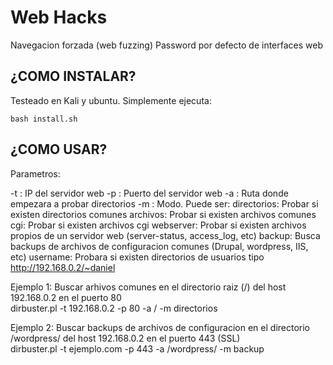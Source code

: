 # Web Hacks

Navegacion forzada (web fuzzing)
Password por defecto de interfaces web


## ¿COMO INSTALAR?

Testeado en Kali y ubuntu. Simplemente ejecuta:

`bash install.sh`


## ¿COMO USAR?

Parametros:

-t : IP del servidor web 
-p : Puerto del servidor web 
-a : Ruta donde empezara a probar directorios 
-m : Modo. Puede ser: 
	  directorios: Probar si existen directorios comunes 
	  archivos: Probar si existen archivos comunes 
	  cgi: 	Probar si existen archivos cgi 
	  webserver: Probar si existen archivos propios de un servidor web (server-status, access_log, etc) 
	  backup: Busca backups de archivos de configuracion comunes (Drupal, wordpress, IIS, etc) 
	  username: Probara si existen directorios de usuarios tipo http://192.168.0.2/~daniel 

Ejemplo 1:  Buscar arhivos comunes en el directorio raiz (/) del host 192.168.0.2 en el puerto 80  
	  dirbuster.pl -t 192.168.0.2 -p 80 -a / -m directorios

Ejemplo 2:  Buscar backups de archivos de configuracion en el directorio /wordpress/ del host 192.168.0.2 en el puerto 443 (SSL)  
	  dirbuster.pl -t ejemplo.com -p 443 -a /wordpress/ -m backup
